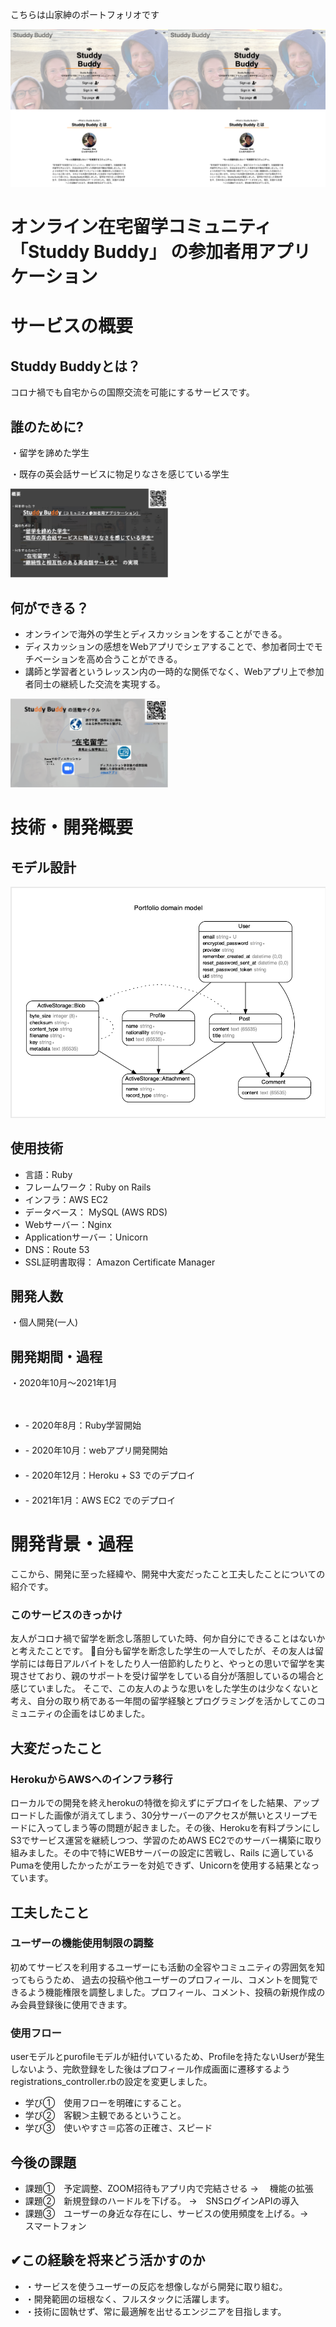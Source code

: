 <p>こちらは山家紳のポートフォリオです</p>
<img src = "public/img/guide2-readme.jpg" width="50%"><img src = "public/img/guide2-readme.jpg" width="50%">


<h1>オンライン在宅留学コミュニティ「Studdy Buddy」 の参加者用アプリケーション</h1>
<h1>サービスの概要</h1>
<h2>Studdy Buddyとは？</h2>
<p>コロナ禍でも自宅からの国際交流を可能にするサービスです。</p>


<h2>誰のために?</h2>
<p>・留学を諦めた学生</p>
<p>・既存の英会話サービスに物足りなさを感じている学生</p>
<img src = "public/img/readme2.jpg" width="50%">

<h2>何ができる？</h2>
<ul>
<li>オンラインで海外の学生とディスカッションをすることができる。</li>
<li>ディスカッションの感想をWebアプリでシェアすることで、参加者同士でモチベーションを高め合うことができる。</li>
<li>講師と学習者というレッスン内の一時的な関係でなく、Webアプリ上で参加者同士の継続した交流を実現する。</li>
</ul>
<img src = "public/img/readme1.jpg" width="50%">

<h1>技術・開発概要</h1>

<h2>モデル設計</h2>
<img src = "public/img/erd-sbapp.jpg">



<h2>使用技術</h2>
<ul>
<li>言語：Ruby</li>     
<li>フレームワーク：Ruby on Rails</li>
<li>インフラ：AWS EC2</li>
<li>データベース： MySQL (AWS RDS)</li>
<li>Webサーバー：Nginx</li>
<li>Applicationサーバー：Unicorn</li>
<li>DNS：Route 53</li>
<li>SSL証明書取得： Amazon Certificate Manager</li>
</ul>

<h2>開発人数</h2>
<p>・個人開発(一人)<p>
<h2>開発期間・過程</h2>
<p>・2020年10月〜2021年1月</p>
　<ul>
  <li>- 2020年8月：Ruby学習開始</li>
　 <li>- 2020年10月：webアプリ開発開始</li>
　 <li>- 2020年12月：Heroku +  S3 でのデプロイ</li>
　 <li>- 2021年1月：AWS EC2 でのデプロイ</li>
  </ul>

<h1>開発背景・過程</h1>
<p>ここから、開発に至った経緯や、開発中大変だったこと工夫したことについての紹介です。</p>
<h3>このサービスのきっかけ</h3>
<p>友人がコロナ禍で留学を断念し落胆していた時、何か自分にできることはないかと考えたことです。
自分も留学を断念した学生の一人でしたが、その友人は留学前には毎日アルバイトをしたり人一倍節約したりと、やっとの思いで留学を実現させており、親のサポートを受け留学をしている自分が落胆しているの場合と感じていました。
そこで、この友人のような思いをした学生のは少なくないと考え、自分の取り柄である一年間の留学経験とプログラミングを活かしてこのコミュニティの企画をはじめました。</p>

<h2>大変だったこと</h2>
<h3>HerokuからAWSへのインフラ移行</h3>
<p>ローカルでの開発を終えherokuの特徴を抑えずにデプロイをした結果、アップロードした画像が消えてしまう、30分サーバーのアクセスが無いとスリープモードに入ってしまう等の問題が起きました。その後、Herokuを有料プランにしS3でサービス運営を継続しつつ、学習のためAWS EC2でのサーバー構築に取り組みました。その中で特にWEBサーバーの設定に苦戦し、Rails に適しているPumaを使用したかったがエラーを対処できず、Unicornを使用する結果となっています。</p>

<h2>工夫したこと</h2>
<h3>ユーザーの機能使用制限の調整</h3>
<p>初めてサービスを利用するユーザーにも活動の全容やコミュニティの雰囲気を知ってもらうため、
  過去の投稿や他ユーザーのプロフィール、コメントを閲覧できるよう機能権限を調整しました。プロフィール、コメント、投稿の新規作成のみ会員登録後に使用できます。</p>
<h3>使用フロー</h3>
<p>userモデルとpurofileモデルが紐付いているため、Profileを持たないUserが発生しないよう、完飲登録をした後はプロフィール作成画面に遷移するようregistrations_controller.rbの設定を変更しました。</p>

<ul>
<li>学び①　使用フローを明確にすること。</li>
<li>学び②　客観＞主観であるということ。</li>
<li>学び③　使いやすさ＝応答の正確さ、スピード</li>
</ul>

<h2>今後の課題</h2>
<ul>
<li>課題①　予定調整、ZOOM招待もアプリ内で完結させる   →　       機能の拡張</li>
<li>課題②　新規登録のハードルを下げる。 →　SNSログインAPIの導入</li>
<li>課題③　ユーザーの身近な存在にし、サービスの使用頻度を上げる。→　スマートフォン</li>
</ul>

<h2>✔この経験を将来どう活かすのか</h2>
<ul>
<li>・サービスを使うユーザーの反応を想像しながら開発に取り組む。</li>
<li>・開発範囲の垣根なく、フルスタックに活躍します。</li>
<li>・技術に固執せず、常に最適解を出せるエンジニアを目指します。</li>
</ul>
